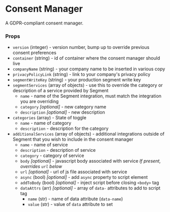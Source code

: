 # Consent Manager

A GDPR-compliant consent manager.

### Props

- `version` (integer) - version number, bump up to override previous consent preferences
- `container` (string) - id of container where the consent manager should live
- `companyName` (string) - your company name to be inserted in various copy
- `privacyPolicyLink` (string) - link to your company's privacy policy
- `segmentWriteKey` (string) - your production segment write key
- `segmentServices` (array of objects) - use this to override the category or description of a service provided by Segment
  - `name` - name of the Segment integration, must match the integration you are overriding
  - `category` _[optional]_ - new category name
  - `description` _[optional]_ - new description
- `categories` (array) - State of toggle
  - `name` - name of category
  - `description` - description for the category
- `additionalServices` (array of objects) - additional integrations outside of Segment that you wish to include in the consent manager
  - `name` - name of service
  - `description` - description of service
  - `category` - category of service
  - `body` _[optional]_ - javascript body associated with service _If present, overrides `url` below_
  - `url` _[optional]_ - url of js file associated with service
  - `async` (bool) _[optional]_ - add `async` property to script element
  - `addToBody` (bool) _[optional]_ - inject script before closing `<body>` tag
  - `dataAttrs` (arr) _[optional]_ - array of `data-` attributes to add to script tag
    - `name` (str) - name of data attribute (`data-name`)
    - `value` (str) - value of `data` attribute to set
